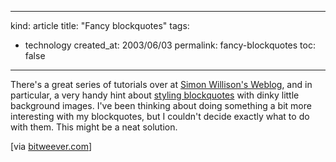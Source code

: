 -----
kind: article
title: "Fancy blockquotes"
tags:
- technology
created_at: 2003/06/03
permalink: fancy-blockquotes
toc: false
-----

<p>There's a great series of tutorials over at <a href="http://simon.incutio.com">Simon Willison's Weblog</a>, and in particular, a very handy hint about <a href="http://simon.incutio.com/archive/2003/05/21/stylingBlockquotes" title="Styling blockquotes with CSS">styling blockquotes</a> with dinky little background images. I've been thinking about doing something a bit more interesting with my blockquotes, but I couldn't decide exactly what to do with them. This might be a neat solution.</p>

<p>[via <a href="http://www.bitweever.com/blog/archives/000589.php#000589" title="Bitweever">bitweever.com</a>]</p>


